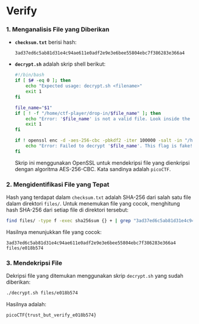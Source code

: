 # Verify

### 1. Menganalisis File yang Diberikan

- **`checksum.txt`** berisi hash:

  ```
  3ad37ed6c5ab81d31e4c94ae611e0adf2e9e3e6bee55804ebc7f386283e366a4
  ```

- **`decrypt.sh`** adalah skrip shell berikut:

  ```bash
  #!/bin/bash
  if [ $# -eq 0 ]; then
      echo "Expected usage: decrypt.sh <filename>"
      exit 1
  fi

  file_name="$1"
  if [ ! -f "/home/ctf-player/drop-in/$file_name" ]; then
      echo "Error: '$file_name' is not a valid file. Look inside the 'files' folder with 'ls -R'!"
      exit 1
  fi

  if ! openssl enc -d -aes-256-cbc -pbkdf2 -iter 100000 -salt -in "/home/ctf-player/drop-in/$file_name" -k picoCTF; then
      echo "Error: Failed to decrypt '$file_name'. This flag is fake! Keep looking!"
  fi
  ```

  Skrip ini menggunakan OpenSSL untuk mendekripsi file yang dienkripsi dengan algoritma AES-256-CBC. Kata sandinya adalah `picoCTF`.

### 2. Mengidentifikasi File yang Tepat

Hash yang terdapat dalam `checksum.txt` adalah SHA-256 dari salah satu file dalam direktori `files/`.
Untuk menemukan file yang cocok, menghitung hash SHA-256 dari setiap file di direktori tersebut:

```bash
find files/ -type f -exec sha256sum {} + | grep "3ad37ed6c5ab81d31e4c94ae611e0adf2e9e3e6bee55804ebc7f386283e366a4"
```

Hasilnya menunjukkan file yang cocok:

```
3ad37ed6c5ab81d31e4c94ae611e0adf2e9e3e6bee55804ebc7f386283e366a4  files/e018b574
```

### 3. Mendekripsi File

Dekripsi file yang ditemukan menggunakan skrip `decrypt.sh` yang sudah diberikan:

```bash
./decrypt.sh files/e018b574
```

Hasilnya adalah:

```
picoCTF{trust_but_verify_e018b574}
```